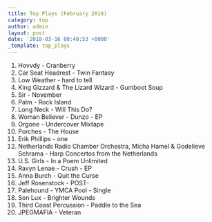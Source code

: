 ```yaml
---
title: Top Plays (February 2018)
category: top
author: admin
layout: post
date: '2018-03-16 08:40:53 +0000'
_template: top_plays
---
```





 1. Hovvdy - Cranberry
 2. Car Seat Headrest - Twin Fantasy
 3. Low Weather - hard to tell
 4. King Gizzard & The Lizard Wizard - Gumboot Soup
 5. Sir - November
 6. Palm - Rock Island
 7. Long Neck - Will This Do?
 8. Woman Believer - Dunzo - EP
 9. Orgone - Undercover Mixtape
10. Porches - The House
11. Erik Phillips - one
12. Netherlands Radio Chamber Orchestra, Micha Hamel & Godelieve Schrama - Harp Concertos from the Netherlands
13. U.S. Girls - In a Poem Unlimited
14. Ravyn Lenae - Crush - EP
15. Anna Burch - Quit the Curse
16. Jeff Rosenstock - POST-
17. Palehound - YMCA Pool - Single
18. Son Lux - Brighter Wounds
19. Third Coast Percussion - Paddle to the Sea
20. JPEGMAFIA - Veteran
